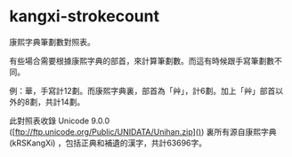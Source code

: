 # kangxi-strokecount

康熙字典筆劃數對照表。

有些場合需要根據康熙字典的部首，來計算筆劃數。而這有時候跟手寫筆劃數不同。

例：華，手寫計12劃。而康熙字典裏，部首為「艸」，計6劃。加上「艸」部首以外的8劃，共計14劃。

此對照表收錄 Unicode 9.0.0 ([ftp://ftp.unicode.org/Public/UNIDATA/Unihan.zip]()) 裏所有源自康熙字典 (kRSKangXi) ，包括正典和補遺的漢字，共計63696字。